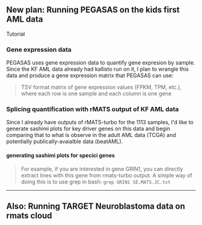 ## New plan: Running PEGASAS on the kids first AML data
Tutorial

### Gene expression data 
PEGASAS uses gene expression data to quantify gene expresion by sample. Since the KF AML data already had kallisto run on it, I plan to wrangle this data and produce a gene expression matrix that PEGASAS can use: 
> TSV format matrix of gene expression values (FPKM,
                        TPM, etc.), where each row is one sample and each
                        column is one gene
                       
### Splicing quantification with rMATS output of KF AML data 
Since I already have outputs of rMATS-turbo for the 1113 samples, I'd like to generate sashimi plots for key driver genes on this data and begin comparing that to what is observe in the adult AML data (TCGA) and potentially publically-avaialble data (beatAML). 

#### generating sashimi plots for specici genes
>For example, if you are interested in gene GRIN1, you can directly extract lines with this gene from rmats-turbo output. A simple way of doing this is to use grep in bash:
```grep GRIN1 SE.MATS.JC.txt```


--- 
## Also: Running TARGET Neuroblastoma data on rmats cloud
